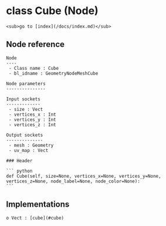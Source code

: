 # class Cube (Node)

    <sub>go to [index](/docs/index.md)</sub>
    
## Node reference

    Node
    ----
     - Class name : Cube
     - bl_idname : GeometryNodeMeshCube
    
    Node parameters
    ---------------
    
    Input sockets
    -------------
     - size : Vect
     - vertices_x : Int
     - vertices_y : Int
     - vertices_z : Int
    
    Output sockets
    --------------
     - mesh : Geometry
     - uv_map : Vect
    
    ### Header

    ``` python
    def Cube(self, size=None, vertices_x=None, vertices_y=None, vertices_z=None, node_label=None, node_color=None):
    ```
    
## Implementations

    o Vect : [cube](#cube) 
    
    